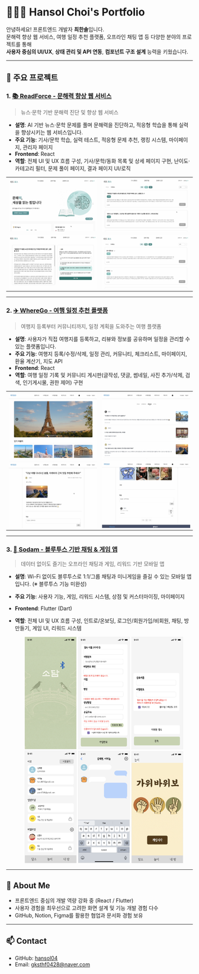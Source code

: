 # 👩🏻‍💻 Hansol Choi's Portfolio

안녕하세요! 프론트엔드 개발자 **최한솔**입니다.  
문해력 향상 웹 서비스, 여행 일정 추천 플랫폼, 오프라인 채팅 앱 등 다양한 분야의 프로젝트를 통해  
**사용자 중심의 UI/UX**, **상태 관리 및 API 연동**, **컴포넌트 구조 설계** 능력을 키웠습니다.

---

## 🔗 주요 프로젝트

### 1. [📚 ReadForce - 문해력 향상 웹 서비스](https://github.com/hansol04/ReadForce)

> 뉴스·문학 기반 문해력 진단 및 향상 웹 서비스

- **설명**: AI 기반 뉴스·문학 문제를 풀며 문해력을 진단하고, 적응형 학습을 통해 실력을 향상시키는 웹 서비스입니다.
- **주요 기능**: 기사/문학 학습, 실력 테스트, 적응형 문제 추천, 랭킹 시스템, 마이페이지, 관리자 페이지
- **Frontend**: React 
- **역할**: 전체 UI 및 UX 흐름 구성, 기사/문학/동화 목록 및 상세 페이지 구현, 난이도·카테고리 필터, 문제 풀이 페이지, 결과 페이지 UI/로직

<table>
<tr>
  <td><img src="./assets/ReadForce_1.png" width="400"/></td>
  <td><img src="./assets/ReadForce_2.png" width="400"/></td>
</tr>
<tr>
  <td><img src="./assets/ReadForce_3.png" width="400"/></td>
  <td><img src="./assets/ReadForce_4.png" width="400"/></td>
</tr>
</table>

---

### 2. [✈️ WhereGo - 여행 일정 추천 플랫폼](https://github.com/hansol04/WhereGo)

> 여행지 등록부터 커뮤니티까지, 일정 계획을 도와주는 여행 플랫폼

- **설명**: 사용자가 직접 여행지를 등록하고, 리뷰와 정보를 공유하며 일정을 관리할 수 있는 플랫폼입니다.
- **주요 기능**: 여행지 등록/수정/삭제, 일정 관리, 커뮤니티, 체크리스트, 마이페이지, 환율 계산기, 지도 API
- **Frontend**: React 
- **역할**: 여행 일정 기록 및 커뮤니티 게시판(글작성, 댓글, 썸네일, 사진 추가/삭제, 검색, 인기게시물, 권한 제어) 구현

<table>
<tr>
  <td><img src="./assets/WhereGo_1.png" width="400"/></td>
  <td><img src="./assets/WhereGo_2.png" width="400"/></td>
</tr>
<tr>
  <td><img src="./assets/WhereGo_3.png" width="400"/></td>
  <td><img src="./assets/WhereGo_4.png" width="400"/></td>
</tr>
</table>

---

### 3. [📡 Sodam - 블루투스 기반 채팅 & 게임 앱](https://github.com/hansol04/Sodam)

> 데이터 없이도 즐기는 오프라인 채팅과 게임, 리워드 기반 모바일 앱

- **설명**: Wi-Fi 없이도 블루투스로 1:1/그룹 채팅과 미니게임을 즐길 수 있는 모바일 앱입니다. (※ 블루투스 기능 미완성)
- **주요 기능**: 사용자 기능, 게임, 리워드 시스템, 상점 및 커스터마이징, 마이페이지
- **Frontend**: Flutter (Dart)
- **역할**: 전체 UI 및 UX 흐름 구성, 인트로/온보딩, 로그인/회원가입/비회원, 채팅, 방 만들기, 게임 UI, 리워드 시스템

  <p align="center">
  <img src="./assets/Sodam_1.png" width="140"/>
  <img src="./assets/Sodam_2.png" width="140"/>
  <img src="./assets/Sodam_3.png" width="140"/>
  <img src="./assets/Sodam_4.png" width="140"/>
  <img src="./assets/Sodam_5.png" width="140"/>
  <img src="./assets/Sodam_6.png" width="140"/>
</p>

---

## 💬 About Me

- 프론트엔드 중심의 개발 역량 강화 중 (React / Flutter)
- 사용자 경험을 최우선으로 고려한 화면 설계 및 기능 개발 경험 다수
- GitHub, Notion, Figma를 활용한 협업과 문서화 경험 보유

---

## 📫 Contact

- GitHub: [hansol04](https://github.com/hansol04)  
- Email: gksthf0428@naver.com
